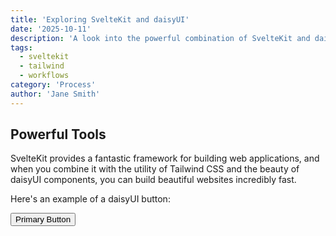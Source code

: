 ```yaml
---
title: 'Exploring SvelteKit and daisyUI'
date: '2025-10-11'
description: 'A look into the powerful combination of SvelteKit and daisyUI for rapid web development.'
tags:
  - sveltekit
  - tailwind
  - workflows
category: 'Process'
author: 'Jane Smith'
---
```


## Powerful Tools

SvelteKit provides a fantastic framework for building web applications, and when you combine it with the utility of Tailwind CSS and the beauty of daisyUI components, you can build beautiful websites incredibly fast.

Here's an example of a daisyUI button:

<button class="btn btn-primary">Primary Button</button>
